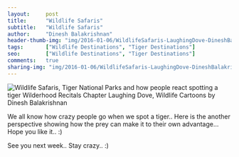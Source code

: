 ```yaml
---
layout:     post
title:      "Wildlife Safaris"
subtitle:   "Wildlife Safaris"
author:     "Dinesh Balakrishnan"
header-thumb-img: "img/2016-01-06/WildlifeSafaris-LaughingDove-DineshBalakrishnan-thumb.jpg"
tags:       ["Wildlife Destinations", "Tiger Destinations"]
seo: 		["Wildlife Destinations", "Tiger Destinations"]
comments:   true
sharing-img: "img/2016-01-06/WildlifeSafaris-LaughingDove-DineshBalakrishnan.jpg"
---
```



<img src="{{ site.baseurl }}/img/2016-01-06/WildlifeSafaris-LaughingDove-DineshBalakrishnan.jpg" alt="Wildlife Safaris, Tiger National Parks and how people react spotting a tiger Wilderhood Recitals Chapter Laughing Dove, Wildlife Cartoons by Dinesh Balakrishnan">

<p>
We all know how crazy people go when we spot a tiger.. Here is the another perspective showing how the prey can make it to their own advantage... Hope you like it.. :)
</p>

<p>
See you next week.. Stay crazy.. :)
</p>